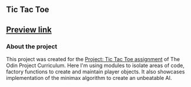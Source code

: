 ## Tic Tac Toe
<h2>
    <a href="https://sevleo.github.io/tic_tac_toe/">Preview link</a>
</h2>

### About the project

This project was created for the <span><a href="https://www.theodinproject.com/lessons/node-path-javascript-tic-tac-toe">Project: Tic Tac Toe assignment</a></span> of The Odin Project Curriculum. Here I'm using modules to isolate areas of code, factory functions to create and maintain player objects. It also showcases implementation of the minimax algorithm to create an unbeatable AI.